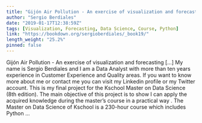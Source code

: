 ```yaml
---
title: "Gijón Air Pollution - An exercise of visualization and forecasting"
author: "Sergio Berdiales"
date: "2019-01-17T12:38:59Z"
tags: [Visualization, Forecasting, Data Science, Course, Python]
link: "https://bookdown.org/sergioberdiales/_book19/"
length_weight: "25.2%"
pinned: false
---
```


Gijón Air Pollution - An exercise of visualization and forecasting [...] My name is Sergio Berdiales and I am a Data Analyst with more than ten years experience in Customer Experience and Quality areas. If you want to know more about me or contact me you can visit my Linkedin profile or my Twitter account. This is my final project for the Kschool Master on Data Science (8th edition). The main objective of this project is to show I can apply the acquired knowledge during the master’s course in a practical way . The Master on Data Science of Kschool is a 230-hour course which includes Python ...
